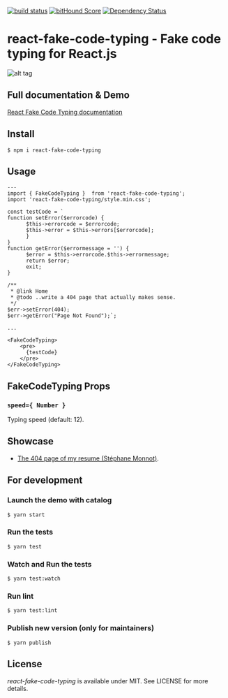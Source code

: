 [![build status](https://secure.travis-ci.org/stephane-monnot/react-fake-code-typing.svg)](http://travis-ci.org/stephane-monnot/react-fake-code-typing) [![bitHound Score](https://www.bithound.io/github/stephane-monnot/react-fake-code-typing/badges/score.svg)](https://www.bithound.io/github/stephane-monnot/react-fake-code-typing) [![Dependency Status](https://david-dm.org/stephane-monnot/react-fake-code-typing.svg)](https://david-dm.org/stephane-monnot/react-fake-code-typing)

# react-fake-code-typing - Fake code typing for React.js
![alt tag](https://imgur.com/fUP6MXR.gif)

## Full documentation & Demo

[React Fake Code Typing documentation](https://stephane-monnot.github.io/react-fake-code-typing/)


## Install

```code
$ npm i react-fake-code-typing
```


## Usage

```code|lang-jsx
---
import { FakeCodeTyping }  from 'react-fake-code-typing';
import 'react-fake-code-typing/style.min.css';

const testCode = `
function setError($errorcode) {
      $this->errorcode = $errorcode;
      $this->error = $this->errors[$errorcode];
      }
}
function getError($errormessage = '') {
      $error = $this->errorcode.$this->errormessage;
      return $error;
      exit;
}

/**
 * @link Home
 * @todo ..write a 404 page that actually makes sense.
 */
$err->setError(404);
$err->getError("Page Not Found");`;

...

<FakeCodeTyping>
    <pre>
      {testCode}
    </pre>
</FakeCodeTyping>
```


## FakeCodeTyping Props

### `speed={ Number }`

Typing speed (default: 12).


## Showcase

* [The 404 page of my resume (Stéphane Monnot)](https://stephanemonnot.com/404.html).


## For development
### Launch the demo with catalog
```code
$ yarn start
```

### Run the tests
```code
$ yarn test
```

### Watch and Run the tests 
```code
$ yarn test:watch
```

### Run lint
```code
$ yarn test:lint
```

### Publish new version (only for maintainers)
```code
$ yarn publish
```

## License

*react-fake-code-typing* is available under MIT. See LICENSE for more details.
